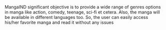 MangaIND significant objective is to provide a wide range of genres options in manga like 
action, comedy, teenage, sci-fi et cetera. Also, the manga will be available in different 
languages too. So, the user can easily access his/her favorite manga and read it without any 
issues
